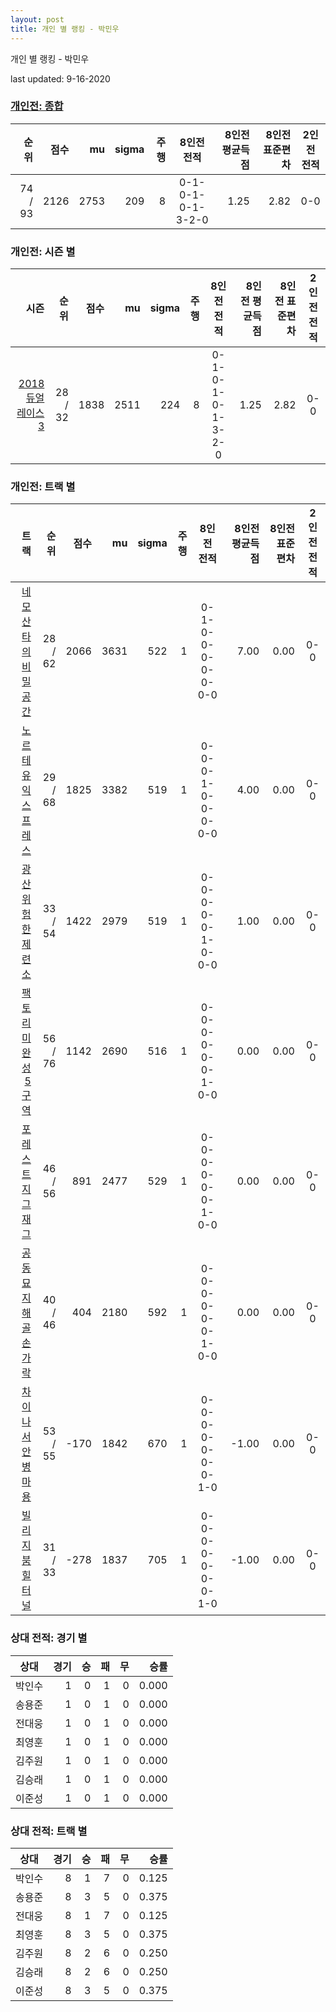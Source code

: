 ```yaml
---
layout: post
title: 개인 별 랭킹 - 박민우
---
```



개인 별 랭킹 - 박민우


last updated: 9-16-2020

### [개인전: 종합](../singles-full)

| 순위 | 점수 | mu | sigma | 주행 | 8인전 전적 | 8인전 평균득점 | 8인전 표준편차 | 2인전 전적 |
|---:|---:|---:|---:|---:|:---:|---:|---:|:---:|
| 74 / 93 | 2126 | 2753 | 209 | 8 | 0-1-0-1-0-1-3-2-0 | 1.25 | 2.82 | 0-0 |

### 개인전: 시즌 별

| 시즌 | 순위 | 점수 | mu | sigma | 주행 | 8인전 전적 | 8인전 평균득점 | 8인전 표준편차 | 2인전 전적 |
|---:|---:|---:|---:|---:|---:|:---:|---:|---:|:---:|
| [2018 듀얼 레이스 3](../singles-s2018_1) | 28 / 32 | 1838 | 2511 | 224 | 8 |  0-1-0-1-0-1-3-2-0 | 1.25 | 2.82 | 0-0 |

### 개인전: 트랙 별

| 트랙 | 순위 | 점수 | mu | sigma | 주행 | 8인전 전적 | 8인전 평균득점 | 8인전 표준편차 | 2인전 전적 |
|---:|---:|---:|---:|---:|---:|:---:|---:|---:|:---:|
| [네모 산타의 비밀공간](../santa) | 28 / 62 | 2066 | 3631 | 522 | 1 | 0-1-0-0-0-0-0-0-0 | 7.00 | 0.00 | 0-0 |
| [노르테유 익스프레스](../noex) | 29 / 68 | 1825 | 3382 | 519 | 1 | 0-0-0-1-0-0-0-0-0 | 4.00 | 0.00 | 0-0 |
| [광산 위험한 제련소](../jeryeonso) | 33 / 54 | 1422 | 2979 | 519 | 1 | 0-0-0-0-0-1-0-0-0 | 1.00 | 0.00 | 0-0 |
| [팩토리 미완성 5구역](../district5) | 56 / 76 | 1142 | 2690 | 516 | 1 | 0-0-0-0-0-0-1-0-0 | 0.00 | 0.00 | 0-0 |
| [포레스트 지그재그](../zigzag) | 46 / 56 | 891 | 2477 | 529 | 1 | 0-0-0-0-0-0-1-0-0 | 0.00 | 0.00 | 0-0 |
| [공동묘지 해골 손가락](../haeson) | 40 / 46 | 404 | 2180 | 592 | 1 | 0-0-0-0-0-0-1-0-0 | 0.00 | 0.00 | 0-0 |
| [차이나 서안 병마용](../byeongma) | 53 / 55 | -170 | 1842 | 670 | 1 | 0-0-0-0-0-0-0-1-0 | -1.00 | 0.00 | 0-0 |
| [빌리지 붐힐터널](../boomhill) | 31 / 33 | -278 | 1837 | 705 | 1 | 0-0-0-0-0-0-0-1-0 | -1.00 | 0.00 | 0-0 |

### 상대 전적: 경기 별

| 상대 | 경기 | 승 | 패 | 무 | 승률 |
|:---:|---:|---:|---:|---:|---:|
| 박인수 | 1 | 0 | 1 | 0 | 0.000 |
| 송용준 | 1 | 0 | 1 | 0 | 0.000 |
| 전대웅 | 1 | 0 | 1 | 0 | 0.000 |
| 최영훈 | 1 | 0 | 1 | 0 | 0.000 |
| 김주원 | 1 | 0 | 1 | 0 | 0.000 |
| 김승래 | 1 | 0 | 1 | 0 | 0.000 |
| 이준성 | 1 | 0 | 1 | 0 | 0.000 |

### 상대 전적: 트랙 별

| 상대 | 경기 | 승 | 패 | 무 | 승률 |
|:---:|---:|---:|---:|---:|---:|
| 박인수 | 8 | 1 | 7 | 0 | 0.125 |
| 송용준 | 8 | 3 | 5 | 0 | 0.375 |
| 전대웅 | 8 | 1 | 7 | 0 | 0.125 |
| 최영훈 | 8 | 3 | 5 | 0 | 0.375 |
| 김주원 | 8 | 2 | 6 | 0 | 0.250 |
| 김승래 | 8 | 2 | 6 | 0 | 0.250 |
| 이준성 | 8 | 3 | 5 | 0 | 0.375 |
